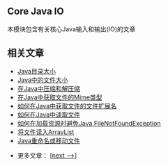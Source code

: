 ## Core Java IO

本模块包含有关核心Java输入和输出(IO)的文章

## 相关文章

+ [Java目录大小](http://tu-yucheng.github.io/java-io/2023/05/29/java-folder-size.html)
+ [Java中的文件大小](http://tu-yucheng.github.io/java-io/2023/05/29/java-file-size.html)
+ [在Java中压缩和解压缩](http://tu-yucheng.github.io/java-io/2023/05/29/java-compress-and-uncompress.html)
+ [在Java中获取文件的Mime类型](http://tu-yucheng.github.io/java-io/2023/05/29/java-file-mime-type.html)
+ [如何在Java中获取文件的文件扩展名](http://tu-yucheng.github.io/java-io/2023/05/29/java-file-extension.html)
+ [如何在Java中读取文件](http://tu-yucheng.github.io/java-io/2023/05/29/reading-file-in-java.html)
+ [如何在加载资源时避免Java FileNotFoundException](http://tu-yucheng.github.io/java-io/2023/05/29/java-classpath-resource-cannot-be-opened.html)
+ [将文件读入ArrayList](http://tu-yucheng.github.io/java-io/2023/05/29/java-file-to-arraylist.html)
+ [Java重命名或移动文件](http://tu-yucheng.github.io/java-io/2023/05/29/java-how-to-rename-or-move-a-file.html)

- 更多文章： [[next -->]](../java-io-2/README.md)